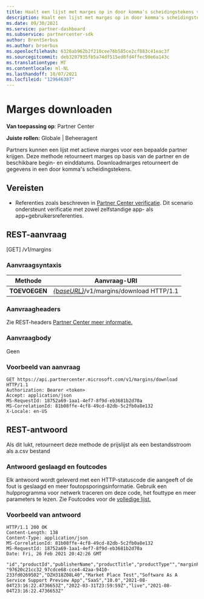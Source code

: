 ```yaml
---
title: Haalt een lijst met marges op in door komma's scheidingstekens voor een bepaalde partner.
description: Haalt een lijst met marges op in door komma's scheidingstekens voor een bepaalde partner.
ms.date: 09/30/2021
ms.service: partner-dashboard
ms.subservice: partnercenter-sdk
author: BrentSerbus
ms.author: brserbus
ms.openlocfilehash: 6328ab962b2f210cee76b585ce2cf883c41eac3f
ms.sourcegitcommit: deb3207935fb5a74df515ed0fd4ffec90e6a143c
ms.translationtype: MT
ms.contentlocale: nl-NL
ms.lasthandoff: 10/07/2021
ms.locfileid: "129646387"
---
```

# <a name="download-margins"></a>Marges downloaden


**Van toepassing op**: Partner Center 

**Juiste rollen:** Globale | Beheeragent

Partners kunnen een lijst met actieve marges voor een bepaalde partner krijgen. Deze methode retourneert marges op basis van de partner en de beschikbare begin- en einddatums. Downloadmarges retourneert de gegevens in een door komma's scheidingstekens.

## <a name="prerequisites"></a>Vereisten

- Referenties zoals beschreven in [Partner Center verificatie](partner-center-authentication.md). Dit scenario ondersteunt verificatie met zowel zelfstandige app- als app+gebruikersreferenties.


## <a name="rest-request"></a>REST-aanvraag
[GET] /v1/margins

### <a name="request-syntax"></a>Aanvraagsyntaxis

| Methode   | Aanvraag-URI                                                                                                                         |
|----------|-------------------------------------------------------------------------------------------------------------------------------------|
| **TOEVOEGEN**  | [*{baseURL}*](partner-center-rest-urls.md)/v1/margins/download HTTP/1.1 |

### <a name="request-headers"></a>Aanvraagheaders

Zie REST-headers [Partner Center meer informatie.](headers.md)

### <a name="request-body"></a>Aanvraagbody

Geen

### <a name="request-example"></a>Voorbeeld van aanvraag

```http
GET https://api.partnercenter.microsoft.com/v1/margins/download HTTP/1.1
Authorization: Bearer <token>
Accept: application/json
MS-RequestId: 18752a69-1aa1-4ef7-8f9d-eb3681b2d70a
MS-CorrelationId: 81b08ffe-4cf8-49cd-82db-5c2fb0a8e132
X-Locale: en-US
```

## <a name="rest-response"></a>REST-antwoord

Als dit lukt, retourneert deze methode de prijslijst als een bestandsstroom als a.csv bestand

### <a name="response-success-and-error-codes"></a>Antwoord geslaagd en foutcodes

Elk antwoord wordt geleverd met een HTTP-statuscode die aangeeft of de fout is geslaagd en meer foutopsporingsinformatie. Gebruik een hulpprogramma voor netwerk traceren om deze code, het fouttype en meer parameters te lezen. Zie Foutcodes voor de [volledige lijst.](error-codes.md)

### <a name="response-example"></a>Voorbeeld van antwoord

```http
HTTP/1.1 200 OK
Content-Length: 138
Content-Type: application/json
MS-CorrelationId: 81b08ffe-4cf8-49cd-82db-5c2fb0a8e132
MS-RequestId: 18752a69-1aa1-4ef7-8f9d-eb3681b2d70a
Date: Fri, 26 Feb 2021 20:42:26 GMT

"id","productId","publisherName","productTitle","productType"","marginPercentage","startDate","endDate","status","statusDate"
"97620c21cc32_97cdce68-cce4-42aa-9410-233fd0269502","DZH318Z08L40","Market Place Test","Software As A Service Support Preview App","SaaS","10.0","2021-08-04T23:16:22.4736653Z","2022-03-31T23:59:59Z","live","2021-08-04T23:16:22.4736653Z"

```
